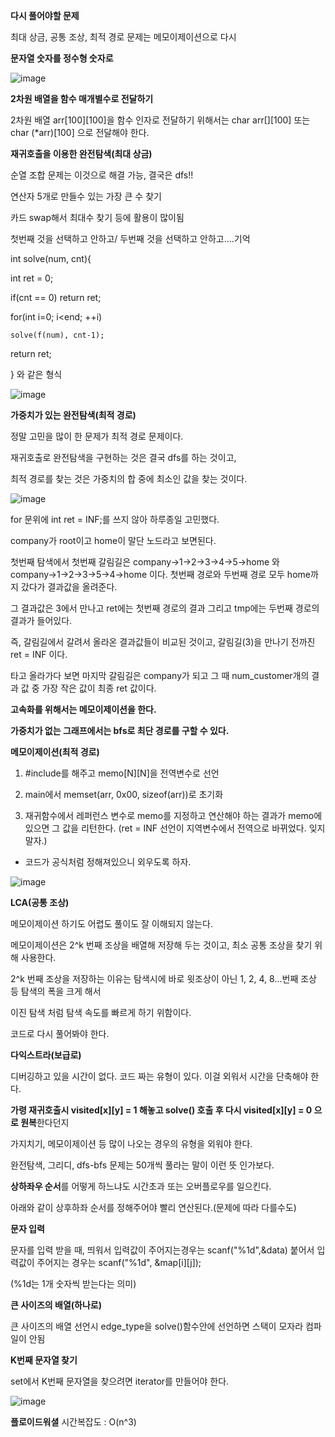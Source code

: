 **다시 풀어야할 문제**

최대 상금, 공통 조상, 최적 경로 문제는 메모이제이션으로 다시


**문자열 숫자를 정수형 숫자로**

![image](https://user-images.githubusercontent.com/17174701/141229136-f972a47c-bee9-4ead-831f-1d42404d73fc.png)


**2차원 배열을 함수 매개별수로 전달하기**

2차원 배열 arr[100][100]을 함수 인자로 전달하기 위해서는 char arr[][100] 또는 char (*arr)[100] 으로 전달해야 한다.


**재귀호출을 이용한 완전탐색(최대 상금)**

순열 조합 문제는 이것으로 해결 가능, 결국은 dfs!!

연산자 5개로 만들수 있는 가장 큰 수 찾기 

카드 swap해서 최대수 찾기 등에 활용이 많이됨

첫번째 것을 선택하고 안하고/ 두번째 것을 선택하고 안하고....기억

int solve(num, cnt){

  int ret = 0;
  
  if(cnt == 0) return ret;
  
  for(int i=0; i<end; ++i)
  
    solve(f(num), cnt-1);
  
  return ret;
  
  } 와 같은 형식
  
 ![image](https://user-images.githubusercontent.com/17174701/142149908-6eead60e-905f-4542-a8c1-773e0445a5cf.png)

  
  **가중치가 있는 완전탐색(최적 경로)**


정말 고민을 많이 한 문제가 최적 경로 문제이다.

재귀호출로 완전탐색을 구현하는 것은 결국 dfs를 하는 것이고,

최적 경로를 찾는 것은 가중치의 합 중에 최소인 값을 찾는 것이다.

![image](https://user-images.githubusercontent.com/17174701/141939330-27644c7c-a9c2-484e-9891-2486124f7f00.png)


for 문위에 int ret = INF;를 쓰지 않아 하루종일 고민했다.

company가 root이고 home이 말단 노드라고 보면된다.

첫번째 탐색에서 첫번째 갈림길은 company→1→2→3→4→5→home 와 company→1→2→3→5→4→home 이다. 첫번째 경로와 두번째 경로 모두 home까지 갔다가 결과값을 올려준다.

그 결과값은 3에서 만나고 ret에는 첫번째 경로의 결과 그리고 tmp에는 두번째 경로의 결과가 들어있다.

즉, 갈림길에서 갈려서 올라온 결과값들이 비교된 것이고, 갈림길(3)을 만나기 전까진 ret = INF 이다.

타고 올라가다 보면 마지막 갈림길은 company가 되고 그 때 num_customer개의 결과 값 중 가장 작은 값이 최종 ret 값이다.

**고속화를 위해서는 메모이제이션을 한다.**

**가중치가 없는 그래프에서는 bfs로 최단 경로를 구할 수 있다.**
  

**메모이제이션(최적 경로)**
  
  1. #include<memory>를 해주고 memo[N][N]을 전역변수로 선언
  
  2. main에서 memset(arr, 0x00, sizeof(arr))로 초기화
  
  3. 재귀함수에서 레퍼런스 변수로 memo를 지정하고 연산해야 하는 결과가 memo에 있으면 그 값을 리턴한다.
  (ret = INF 선언이 지역변수에서 전역으로 바뀌었다. 잊지말자.)
  
  * 코드가 공식처럼 정해져있으니 외우도록 하자.
  
  ![image](https://user-images.githubusercontent.com/17174701/142144210-d8ece9c2-8e0e-435a-97c2-adee47edfd29.png)

  
**LCA(공통 조상)**
  
  메모이제이션 하기도 어렵도 풀이도 잘 이해되지 않는다.
  
  메모이제이션은 2^k 번째 조상을 배열해 저장해 두는 것이고, 최소 공통 조상을 찾기 위해 사용한다.
  
  2^k 번째 조상을 저장하는 이유는 탐색시에 바로 윗조상이 아닌 1, 2, 4, 8...번째 조상 등 탐색의 폭을 크게 해서
  
  이진 탐색 처럼 탐색 속도를 빠르게 하기 위함이다.
  
  코드로 다시 풀어봐야 한다.

  
  **다익스트라(보급로)**
  
디버깅하고 있을 시간이 없다. 코드 짜는 유형이 있다. 이걸 외워서 시간을 단축해야 한다.
  
**가령 재귀호출시 visited[x][y] = 1 해놓고 solve() 호출 후 다시 visited[x][y] = 0 으로 원복**한다던지
  
가지치기, 메모이제이션 등 많이 나오는 경우의 유형을 외워야 한다.
  
완전탐색, 그리디, dfs-bfs 문제는 50개씩 풀라는 말이 이런 뜻 인가보다.

**상하좌우 순서**를 어떻게 하느냐도 시간초과 또는 오버플로우를 일으킨다.
  
아래와 같이 상후하좌 순서를 정해주어야 빨리 연산된다.(문제에 따라 다를수도)
  
**문자 입력**
  
문자를 입력 받을 때, 띄워서 입력값이 주어지는경우는 scanf("%1d",&data) 붙어서 입력값이 주어지는 경우는 scanf("%1d", &map[i][j]);
  
(%1d는 1개 숫자씩 받는다는 의미)
  
**큰 사이즈의 배열(하나로)**
  
큰 사이즈의 배열 선언시 edge_type을 solve()함수안에 선언하면 스택이 모자라 컴파일이 안됨

  
**K번째 문자열 찾기**
 
set에서 K번째 문자열을 찾으려면 iterator를 만들어야 한다.
  
![image](https://user-images.githubusercontent.com/17174701/143520992-980c9389-c780-4027-a1af-2f01d1e96379.png)


**플로이드워셜**
시간복잡도 : O(n^3)

